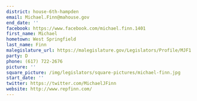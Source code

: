 ```yaml
---
district: house-6th-hampden
email: Michael.Finn@mahouse.gov
end_date: ''
facebook: https://www.facebook.com/michael.finn.1401
first_name: Michael
hometown: West Springfield
last_name: Finn
malegislature_url: https://malegislature.gov/Legislators/Profile/MJF1
party: D
phone: (617) 722-2676
picture: ''
square_picture: /img/legislators/square-pictures/michael-finn.jpg
start_date: ''
twitter: https://twitter.com/MichaelJFinn
website: http://www.repfinn.com/
---
```

